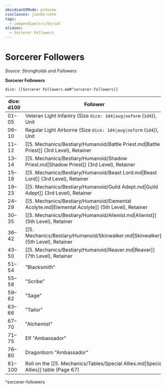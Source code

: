 ```yaml
---
obsidianUIMode: preview
cssclasses: json5e-note
tags:
  - compendium/src/5e/saf
aliases:
  - Sorcerer Followers
---
```

# Sorcerer Followers
*Source: Strongholds and Followers* 

**Sorcerer Followers**

`dice: [[Sorcerer Followers.md#^sorcerer-followers]]`

| dice: d100 | Follower |
|------------|----------|
| 01–05 | Veteran Light Infantry (Size `dice: 1d4\|avg\|noform` (`1d4`)), Unit |
| 06–10 | Regular Light Airborne (Size `dice: 1d4\|avg\|noform` (`1d4`)), Unit |
| 11–12 | [[5. Mechanics/Bestiary/Humanoid/Battle Priest.md\|Battle Priest]] (3rd Level), Retainer |
| 13–14 | [[5. Mechanics/Bestiary/Humanoid/Shadow Priest.md\|Shadow Priest]] (3rd Level), Retainer |
| 15–18 | [[5. Mechanics/Bestiary/Humanoid/Beast Lord.md\|Beast Lord]] (3rd Level), Retainer |
| 19–23 | [[5. Mechanics/Bestiary/Humanoid/Guild Adept.md\|Guild Adept]] (3rd Level), Retainer |
| 24–29 | [[5. Mechanics/Bestiary/Humanoid/Elemental Acolyte.md\|Elemental Acolyte]] (5th Level), Retainer |
| 30–35 | [[5. Mechanics/Bestiary/Humanoid/Alienist.md\|Alienist]] (5th Level), Retainer |
| 36–42 | [[5. Mechanics/Bestiary/Humanoid/Skinwalker.md\|Skinwalker]] (5th Level), Retainer |
| 43–50 | [[5. Mechanics/Bestiary/Humanoid/Reaver.md\|Reaver]] (7th Level), Retainer |
| 51–54 | "Blacksmith" |
| 55–58 | "Scribe" |
| 59–62 | "Sage" |
| 63–66 | "Tailor" |
| 67–70 | "Alchemist" |
| 71–75 | Elf "Ambassador" |
| 76–80 | Dragonborn "Ambassador" |
| 81–100 | Roll on the [[5. Mechanics/Tables/Special Allies.md\|Special Allies]] table (Page 67) |
^sorcerer-followers

